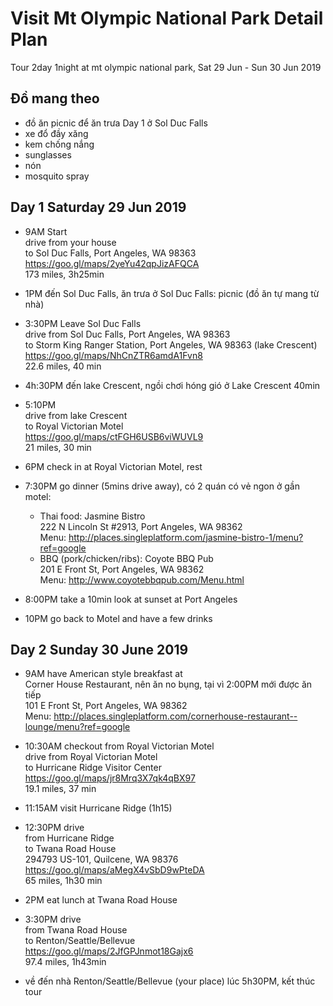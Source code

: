# Visit Mt Olympic National Park Detail Plan  
Tour 2day 1night at mt olympic national park, Sat 29 Jun - Sun 30 Jun 2019 

## Đồ mang theo
 - đồ ăn picnic để ăn trưa Day 1 ở Sol Duc Falls
 - xe đổ đầy xăng
 - kem chống nắng
 - sunglasses
 - nón
 - mosquito spray

  
## Day 1 Saturday 29 Jun 2019  
  
- 9AM Start   
drive from your house    
to Sol Duc Falls, Port Angeles, WA 98363  
https://goo.gl/maps/2yeYu42qpJizAFQCA  
173 miles, 3h25min  
  
- 1PM đến Sol Duc Falls, ăn trưa ở Sol Duc Falls: picnic (đồ ăn tự mang từ nhà)  
  
- 3:30PM Leave Sol Duc Falls    
drive from Sol Duc Falls, Port Angeles, WA 98363    
to Storm King Ranger Station, Port Angeles, WA 98363 (lake Crescent)    
https://goo.gl/maps/NhCnZTR6amdA1Fvn8  
22.6 miles, 40 min  
  
- 4h:30PM đến lake Crescent, ngồi chơi hóng gió ở Lake Crescent 40min  
  
- 5:10PM   
drive from lake Crescent   
to Royal Victorian Motel  
https://goo.gl/maps/ctFGH6USB6viWUVL9  
21 miles, 30 min  
  
- 6PM check in at Royal Victorian Motel, rest  
  
- 7:30PM go dinner (5mins drive away), có 2 quán có vẻ ngon ở gần motel:
    - Thai food: Jasmine Bistro  
222 N Lincoln St #2913, Port Angeles, WA 98362    
Menu: http://places.singleplatform.com/jasmine-bistro-1/menu?ref=google  
    - BBQ (pork/chicken/ribs): Coyote BBQ Pub   
201 E Front St, Port Angeles, WA 98362    
Menu: http://www.coyotebbqpub.com/Menu.html  

- 8:00PM take a 10min look at sunset at Port Angeles  

- 10PM go back to Motel and have a few drinks  
  
## Day 2 Sunday 30 June 2019  
- 9AM have American style breakfast at   
Corner House Restaurant, nên ăn no bụng, tại vì 2:00PM mới được ăn tiếp  
101 E Front St, Port Angeles, WA 98362   
Menu: http://places.singleplatform.com/cornerhouse-restaurant--lounge/menu?ref=google  
  
- 10:30AM checkout from Royal Victorian Motel  
drive from Royal Victorian Motel  
to Hurricane Ridge Visitor Center  
https://goo.gl/maps/jr8Mrq3X7qk4qBX97  
19.1 miles, 37 min  
  
- 11:15AM visit Hurricane Ridge (1h15)  
  
- 12:30PM drive   
from Hurricane Ridge  
to Twana Road House  
294793 US-101, Quilcene, WA 98376  
https://goo.gl/maps/aMegX4vSbD9wPteDA  
65 miles, 1h30 min  
  
- 2PM eat lunch at Twana Road House  
  
- 3:30PM drive  
from Twana Road House  
to Renton/Seattle/Bellevue  
https://goo.gl/maps/2JfGPJnmot18Gajx6  
97.4 miles, 1h43min  
  
- về đến nhà Renton/Seattle/Bellevue (your place) lúc 5h30PM, kết thúc tour   
